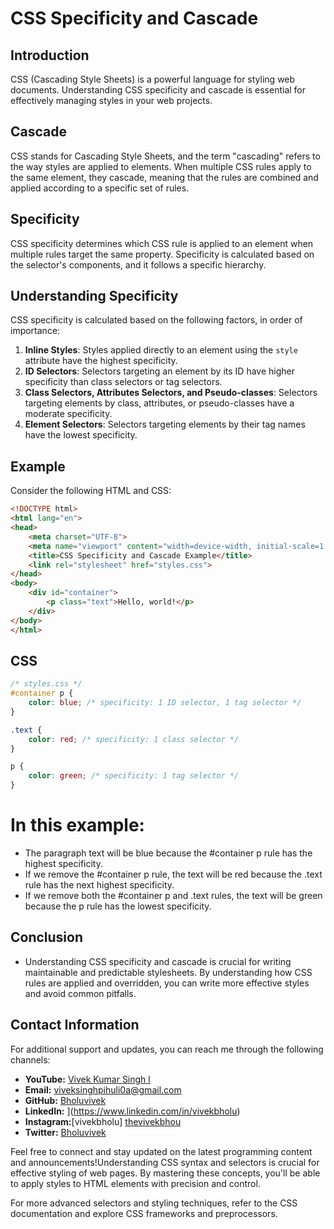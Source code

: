 # CSS Specificity and Cascade

## Introduction

CSS (Cascading Style Sheets) is a powerful language for styling web documents. Understanding CSS specificity and cascade is essential for effectively managing styles in your web projects.

## Cascade

CSS stands for Cascading Style Sheets, and the term "cascading" refers to the way styles are applied to elements. When multiple CSS rules apply to the same element, they cascade, meaning that the rules are combined and applied according to a specific set of rules.

## Specificity

CSS specificity determines which CSS rule is applied to an element when multiple rules target the same property. Specificity is calculated based on the selector's components, and it follows a specific hierarchy.

## Understanding Specificity

CSS specificity is calculated based on the following factors, in order of importance:

1. **Inline Styles**: Styles applied directly to an element using the `style` attribute have the highest specificity.
2. **ID Selectors**: Selectors targeting an element by its ID have higher specificity than class selectors or tag selectors.
3. **Class Selectors, Attributes Selectors, and Pseudo-classes**: Selectors targeting elements by class, attributes, or pseudo-classes have a moderate specificity.
4. **Element Selectors**: Selectors targeting elements by their tag names have the lowest specificity.

## Example

Consider the following HTML and CSS:

```html
<!DOCTYPE html>
<html lang="en">
<head>
    <meta charset="UTF-8">
    <meta name="viewport" content="width=device-width, initial-scale=1.0">
    <title>CSS Specificity and Cascade Example</title>
    <link rel="stylesheet" href="styles.css">
</head>
<body>
    <div id="container">
        <p class="text">Hello, world!</p>
    </div>
</body>
</html>
```
## CSS

```css
/* styles.css */
#container p {
    color: blue; /* specificity: 1 ID selector, 1 tag selector */
}

.text {
    color: red; /* specificity: 1 class selector */
}

p {
    color: green; /* specificity: 1 tag selector */
}
```
# In this example:

- The paragraph text will be blue because the #container p rule has the highest specificity.
- If we remove the #container p rule, the text will be red because the .text rule has the next highest specificity.
- If we remove both the #container p and .text rules, the text will be green because the p rule has the lowest specificity.

## Conclusion
- Understanding CSS specificity and cascade is crucial for writing maintainable and predictable stylesheets. By understanding how CSS rules are applied and overridden, you can write more effective styles and avoid common pitfalls.

## Contact Information

For additional support and updates, you can reach me through the following channels:

- **YouTube:** [Vivek Kumar Singh l](https://www.youtube.com/channel/UClhKtACVRfHeYcDiAxngZpQ)
- **Email:** viveksinghpihuli0a@gmail.com
- **GitHub:** [Bholuvivek](https://github.com/Bholuvivek)
- **LinkedIn:** ](https://www.linkedin.com/in/vivekbholu)
- **Instagram:**[vivekbholu] [thevivekbhou](https://www.instagram.com/thevivekbholu)
- **Twitter:** [Bholuvivek](https://twitter.com/Bholuvivek)

Feel free to connect and stay updated on the latest programming content and announcements!Understanding CSS syntax and selectors is crucial for effective styling of web pages. By mastering these concepts, you'll be able to apply styles to HTML elements with precision and control.

For more advanced selectors and styling techniques, refer to the CSS documentation and explore CSS frameworks and preprocessors.


